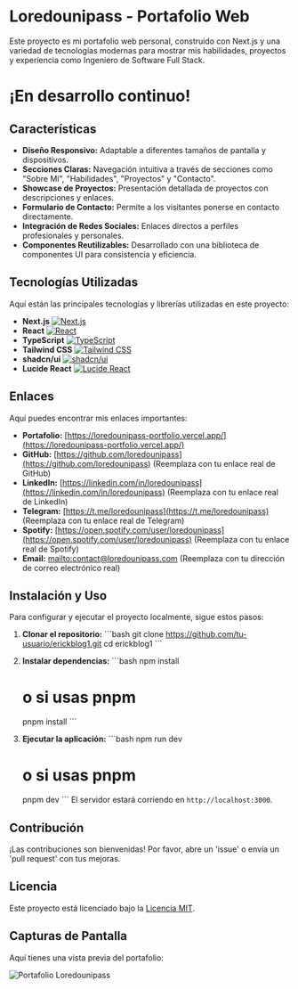 # Loredounipass - Portafolio Web

Este proyecto es mi portafolio web personal, construido con Next.js y una variedad de tecnologías modernas para mostrar mis habilidades, proyectos y experiencia como Ingeniero de Software Full Stack.

# ¡En desarrollo continuo!

## Características
- **Diseño Responsivo:** Adaptable a diferentes tamaños de pantalla y dispositivos.
- **Secciones Claras:** Navegación intuitiva a través de secciones como "Sobre Mí", "Habilidades", "Proyectos" y "Contacto".
- **Showcase de Proyectos:** Presentación detallada de proyectos con descripciones y enlaces.
- **Formulario de Contacto:** Permite a los visitantes ponerse en contacto directamente.
- **Integración de Redes Sociales:** Enlaces directos a perfiles profesionales y personales.
- **Componentes Reutilizables:** Desarrollado con una biblioteca de componentes UI para consistencia y eficiencia.

## Tecnologías Utilizadas
Aquí están las principales tecnologías y librerías utilizadas en este proyecto:

- **Next.js**  [![Next.js](https://img.shields.io/badge/Next.js-Black?style=for-the-badge&logo=next.js&logoColor=white)](https://nextjs.org/)
- **React**  [![React](https://img.shields.io/badge/React-20232A?style=for-the-badge&logo=react&logoColor=61DAFB)](https://react.dev/)
- **TypeScript**  [![TypeScript](https://img.shields.io/badge/TypeScript-007ACC?style=for-the-badge&logo=typescript&logoColor=white)](https://www.typescriptlang.org/)
- **Tailwind CSS**  [![Tailwind CSS](https://img.shields.io/badge/Tailwind_CSS-38B2AC?style=for-the-badge&logo=tailwind-css&logoColor=white)](https://tailwindcss.com/)
- **shadcn/ui** [![shadcn/ui](https://img.shields.io/badge/shadcn%2Fui-000000?style=for-the-badge&logo=shadcnui&logoColor=white)](https://ui.shadcn.com/)
- **Lucide React**  [![Lucide React](https://img.shields.io/badge/Lucide_React-222222?style=for-the-badge&logo=lucide&logoColor=white)](https://lucide.dev/)

## Enlaces
Aquí puedes encontrar mis enlaces importantes:

*   **Portafolio:** [https://loredounipass-portfolio.vercel.app/](https://loredounipass-portfolio.vercel.app/)
*   **GitHub:** [https://github.com/loredounipass](https://github.com/loredounipass) (Reemplaza con tu enlace real de GitHub)
*   **LinkedIn:** [https://linkedin.com/in/loredounipass](https://linkedin.com/in/loredounipass) (Reemplaza con tu enlace real de LinkedIn)
*   **Telegram:** [https://t.me/loredounipass](https://t.me/loredounipass) (Reemplaza con tu enlace real de Telegram)
*   **Spotify:** [https://open.spotify.com/user/loredounipass](https://open.spotify.com/user/loredounipass) (Reemplaza con tu enlace real de Spotify)
*   **Email:** [mailto:contact@loredounipass.com](mailto:contact@loredounipass.com) (Reemplaza con tu dirección de correo electrónico real)

## Instalación y Uso
Para configurar y ejecutar el proyecto localmente, sigue estos pasos:

1.  **Clonar el repositorio:**
    \`\`\`bash
    git clone https://github.com/tu-usuario/erickblog1.git
    cd erickblog1
    \`\`\`

2.  **Instalar dependencias:**
    \`\`\`bash
    npm install
    # o si usas pnpm
    pnpm install
    \`\`\`

3.  **Ejecutar la aplicación:**
    \`\`\`bash
    npm run dev
    # o si usas pnpm
    pnpm dev
    \`\`\`
    El servidor estará corriendo en `http://localhost:3000`.

## Contribución
¡Las contribuciones son bienvenidas! Por favor, abre un 'issue' o envía un 'pull request' con tus mejoras.

## Licencia
Este proyecto está licenciado bajo la [Licencia MIT](https://opensource.org/licenses/MIT).

## Capturas de Pantalla
Aquí tienes una vista previa del portafolio:

![Portafolio Loredounipass](./public/images/portfolio-screenshot.jpeg)
